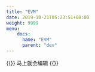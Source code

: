 ```yaml
---
title: "EVM"
date: 2019-10-21T05:23:51+08:00
weight: 9999
menu:
    docs:
      name: "EVM"
      parent: "dev"
---
```



{{<adm type="tip" title="提醒" >}}
马上就会编辑
{{</adm >}}